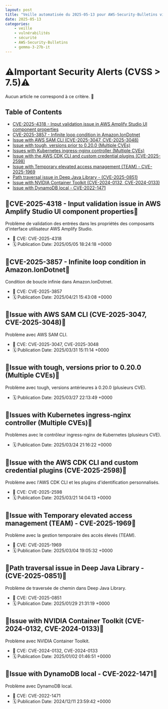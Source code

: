 ```yaml
---
layout: post
title: "Veille automatisée du 2025-05-13 pour AWS-Security-Bulletins via Gemini gemma-3-27b-it"
date: 2025-05-13
categories:
    - veille
    - vulnérabilités
    - sécurité
    - AWS-Security-Bulletins
    - gemma-3-27b-it
---
```

# ⚠️Important Security Alerts (CVSS > 7.5)⚠️
Aucun article ne correspond à ce critère. 🚨

## Table of Contents
* [CVE-2025-4318 - Input validation issue in AWS Amplify Studio UI component properties](CVE-2025-4318)
* [CVE-2025-3857 - Infinite loop condition in Amazon.IonDotnet](CVE-2025-3857)
* [Issue with AWS SAM CLI (CVE-2025-3047, CVE-2025-3048)](Issue-AWS-SAM-CLI)
* [Issue with tough, versions prior to 0.20.0 (Multiple CVEs)](Issue-tough)
* [Issues with Kubernetes ingress-nginx controller (Multiple CVEs)](Issues-Kubernetes)
* [Issue with the AWS CDK CLI and custom credential plugins (CVE-2025-2598)](Issue-AWS-CDK)
* [Issue with Temporary elevated access management (TEAM) - CVE-2025-1969](Issue-TEAM)
* [Path traversal issue in Deep Java Library - (CVE-2025-0851)](Path-traversal)
* [Issue with NVIDIA Container Toolkit (CVE-2024-0132, CVE-2024-0133)](Issue-NVIDIA)
* [Issue with DynamoDB local - CVE-2022-1471](Issue-DynamoDB)

## 🚨CVE-2025-4318 - Input validation issue in AWS Amplify Studio UI component properties🚨
Problème de validation des entrées dans les propriétés des composants d'interface utilisateur AWS Amplify Studio. 
* 🐛 CVE: CVE-2025-4318
* 🗓️ Publication Date: 2025/05/05 18:24:18 +0000

## 🚨CVE-2025-3857 - Infinite loop condition in Amazon.IonDotnet🚨
Condition de boucle infinie dans Amazon.IonDotnet. 
* 🐛 CVE: CVE-2025-3857
* 🗓️ Publication Date: 2025/04/21 15:43:08 +0000

## 🚨Issue with AWS SAM CLI (CVE-2025-3047, CVE-2025-3048)🚨
Problème avec AWS SAM CLI.
* 🐛 CVE: CVE-2025-3047, CVE-2025-3048
* 🗓️ Publication Date: 2025/03/31 15:11:14 +0000

## 🚨Issue with tough, versions prior to 0.20.0 (Multiple CVEs)🚨
Problème avec tough, versions antérieures à 0.20.0 (plusieurs CVE).
* 🗓️ Publication Date: 2025/03/27 22:13:49 +0000

## 🚨Issues with Kubernetes ingress-nginx controller (Multiple CVEs)🚨
Problèmes avec le contrôleur ingress-nginx de Kubernetes (plusieurs CVE).
* 🗓️ Publication Date: 2025/03/24 21:16:22 +0000

## 🚨Issue with the AWS CDK CLI and custom credential plugins (CVE-2025-2598)🚨
Problème avec l'AWS CDK CLI et les plugins d'identification personnalisés.
* 🐛 CVE: CVE-2025-2598
* 🗓️ Publication Date: 2025/03/21 14:04:13 +0000

## 🚨Issue with Temporary elevated access management (TEAM) - CVE-2025-1969🚨
Problème avec la gestion temporaire des accès élevés (TEAM).
* 🐛 CVE: CVE-2025-1969
* 🗓️ Publication Date: 2025/03/04 19:05:32 +0000

## 🚨Path traversal issue in Deep Java Library - (CVE-2025-0851)🚨
Problème de traversée de chemin dans Deep Java Library.
* 🐛 CVE: CVE-2025-0851
* 🗓️ Publication Date: 2025/01/29 21:31:19 +0000

## 🚨Issue with NVIDIA Container Toolkit (CVE-2024-0132, CVE-2024-0133)🚨
Problème avec NVIDIA Container Toolkit.
* 🐛 CVE: CVE-2024-0132, CVE-2024-0133
* 🗓️ Publication Date: 2025/01/02 01:46:51 +0000

## 🚨Issue with DynamoDB local - CVE-2022-1471🚨
Problème avec DynamoDB local.
* 🐛 CVE: CVE-2022-1471
* 🗓️ Publication Date: 2024/12/11 23:59:42 +0000

